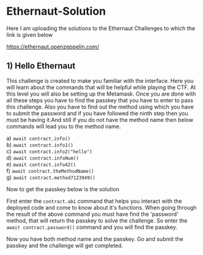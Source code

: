 # Ethernaut-Solution

Here I am uploading the solutions to the Ethernaut Challenges to which the link is given below

https://ethernaut.openzeppelin.com/

## 1) **Hello Ethernaut**

This challenge is created to make you familiar with the interface. Here you will learn about the commands that will be helpful while playing the CTF. At this level you will also be setting up the Metamask. Once you are done with all these steps you have to find the passkey that you have to enter to pass this challenge. Also you have to find out the method using which you have to submit the password and if you have followed the ninth step then you must be having it.And still if you do not have the method name then below commands will lead you to the method name.

a) ```await contract.info()```<br/>
b) ```await contract.info1()```<br/>
c) ```await contract.info2("hello")```<br/>
d) ```await contract.infoNum()```<br/>
e) ```await contract.info42()```<br/>
f) ```await contract.theMethodName()```<br/>
g) ```await contract.method7123949()```<br/>


Now to get the passkey below is the solution

First enter the ```contract.abi``` command that helps you interact with the deployed code and come to know about it's functions. When going through the result of the above command you must have find the 'password' method, that will return the passkey to solve the challenge. So enter the ```await contract.password()``` command and you will find the passkey.

Now you have both method name and the passkey. Go and submit the passkey and the challenge will get completed.

